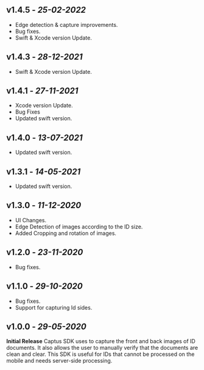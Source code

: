 ## **v1.4.5** - *25-02-2022*
- Edge detection & capture improvements.
- Bug fixes.
- Swift & Xcode version Update.

## **v1.4.3** - *28-12-2021*
- Swift & Xcode version Update.

## **v1.4.1** - *27-11-2021*
- Xcode version Update.
- Bug Fixes
- Updated swift version.

## **v1.4.0** - *13-07-2021*
- Updated swift version.

## **v1.3.1** - *14-05-2021*
- Updated swift version.

## **v1.3.0** - *11-12-2020*
- UI Changes.
- Edge Detection of images according to the ID size.
- Added Cropping and rotation of images.

## **v1.2.0** - *23-11-2020*
- Bug fixes.

## **v1.1.0** - *29-10-2020*
- Bug fixes.
- Support for capturing Id sides.

## **v1.0.0** - *29-05-2020*
 **Initial Release**
Captus SDK uses to capture the front and back images of ID documents. It also allows the user to manually verify that the documents are clean and clear. This SDK is useful for IDs that cannot be processed on the mobile and needs server-side processing.
